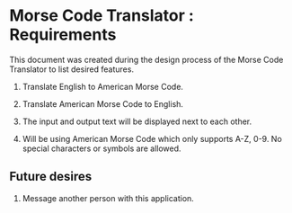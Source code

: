 # Morse Code Translator : Requirements

This document was created during the design process of the Morse Code Translator to list desired features.

1. Translate English to American Morse Code.
2. Translate American Morse Code to English.

3. The input and output text will be displayed next to each other.
4. Will be using American Morse Code which only supports A-Z, 0-9. No special characters or symbols are allowed.


## Future desires

1. Message another person with this application.



